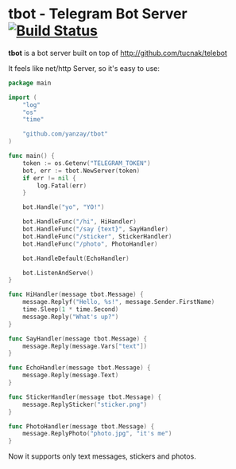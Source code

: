 # tbot - Telegram Bot Server [![Build Status](https://travis-ci.org/yanzay/tbot.svg?branch=master)](https://travis-ci.org/yanzay/tbot)

**tbot** is a bot server built on top of http://github.com/tucnak/telebot

It feels like net/http Server, so it's easy to use:

```go
package main

import (
    "log"
    "os"
    "time"

    "github.com/yanzay/tbot"
)

func main() {
    token := os.Getenv("TELEGRAM_TOKEN")
    bot, err := tbot.NewServer(token)
    if err != nil {
        log.Fatal(err)
    }

    bot.Handle("yo", "YO!")

    bot.HandleFunc("/hi", HiHandler)
    bot.HandleFunc("/say {text}", SayHandler)
    bot.HandleFunc("/sticker", StickerHandler)
    bot.HandleFunc("/photo", PhotoHandler)

    bot.HandleDefault(EchoHandler)

    bot.ListenAndServe()
}

func HiHandler(message tbot.Message) {
    message.Replyf("Hello, %s!", message.Sender.FirstName)
    time.Sleep(1 * time.Second)
    message.Reply("What's up?")
}

func SayHandler(message tbot.Message) {
    message.Reply(message.Vars["text"])
}

func EchoHandler(message tbot.Message) {
    message.Reply(message.Text)
}

func StickerHandler(message tbot.Message) {
    message.ReplySticker("sticker.png")
}

func PhotoHandler(message tbot.Message) {
    message.ReplyPhoto("photo.jpg", "it's me")
}
```

Now it supports only text messages, stickers and photos.
